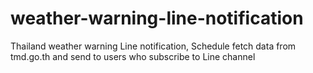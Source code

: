 # weather-warning-line-notification
Thailand weather warning Line notification, Schedule fetch data from tmd.go.th and send to users who subscribe to Line channel
